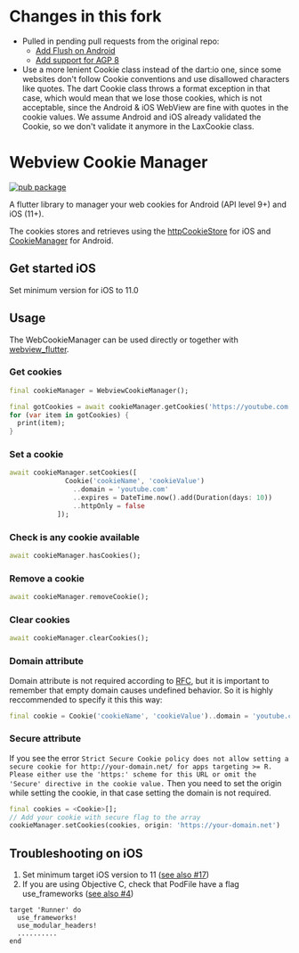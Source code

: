 # Changes in this fork
- Pulled in pending pull requests from the original repo:
  - [Add Flush on Android](https://github.com/m-ochyra/webview_cookie_manager/tree/feature/add-flush-for-android)
  - [Add support for AGP 8](https://github.com/fryette/webview_cookie_manager/pull/66)
- Use a more lenient Cookie class instead of the dart:io one, since some websites don't follow Cookie conventions and use disallowed characters like quotes. The dart Cookie class throws a format exception in that case, which would mean that we lose those cookies, which is not acceptable, since the Android & iOS WebView are fine with quotes in the cookie values. We assume Android and iOS already validated the Cookie, so we don't validate it anymore in the LaxCookie class.

# Webview Cookie Manager
[![pub package](https://img.shields.io/pub/v/webview_cookie_manager.svg)](https://pub.dartlang.org/packages/webview_cookie_manager)

A flutter library to manager your web cookies for Android (API level 9+) and iOS (11+).

The cookies stores and retrieves using the [httpCookieStore](https://developer.apple.com/documentation/webkit/wkwebsitedatastore/2881956-httpcookiestore) for iOS and [CookieManager](https://developer.android.com/reference/android/webkit/CookieManager) for Android.

## Get started iOS
Set minimum version for iOS to 11.0

## Usage
The WebCookieManager can be used directly or together with [webview_flutter](https://pub.dev/packages/webview_flutter).

### Get cookies
```dart
final cookieManager = WebviewCookieManager();

final gotCookies = await cookieManager.getCookies('https://youtube.com');
for (var item in gotCookies) {
  print(item);
}
```

### Set a cookie
```dart
await cookieManager.setCookies([
              Cookie('cookieName', 'cookieValue')
                ..domain = 'youtube.com'
                ..expires = DateTime.now().add(Duration(days: 10))
                ..httpOnly = false
            ]);
```

### Check is any cookie available
```dart
await cookieManager.hasCookies();
```

### Remove a cookie
```dart
await cookieManager.removeCookie();
```

### Clear cookies
```dart
await cookieManager.clearCookies();
```

### Domain attribute
Domain attribute is not required according to [RFC](https://tools.ietf.org/html/rfc6265#section-5.2.3), but it is important to remember that empty domain causes undefined behavior. So it is highly reccommended to specify it this this way:
```dart
final cookie = Cookie('cookieName', 'cookieValue')..domain = 'youtube.com';
```

### Secure attribute
If you see the error `Strict Secure Cookie policy does not allow setting a secure cookie for http://your-domain.net/ for apps targeting >= R. Please either use the 'https:' scheme for this URL or omit the 'Secure' directive in the cookie value.` Then you need to set the origin while setting the cookie, in that case setting the domain is not required.
```dart
final cookies = <Cookie>[];
// Add your cookie with secure flag to the array
cookieManager.setCookies(cookies, origin: 'https://your-domain.net')
```

## Troubleshooting on iOS
 1) Set minimum target iOS version to 11 ([see also #17](https://github.com/fryette/webview_cookie_manager/issues/17#issuecomment-682382429))
 2) If you are using Objective C, check that PodFile have a flag use_frameworks ([see also #4](https://github.com/fryette/webview_cookie_manager/issues/4#issuecomment-665508540))
```
target 'Runner' do
  use_frameworks!
  use_modular_headers!
  ..........
end
```
